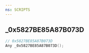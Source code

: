 ```yaml
---
ns: SCRIPTS
---
```

## _0x5827BE85A87B073D

```c
// 0x5827BE85A87B073D
Any _0x5827BE85A87B073D();
```

